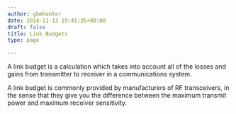 ```yaml
---
author: gbmhunter
date: 2014-11-13 19:41:35+00:00
draft: false
title: Link Budgets
type: page

---
```


A link budget is a calculation which takes into account all of the losses and gains from transmitter to receiver in a communications system.

A link budget is commonly provided by manufacturers of RF transceivers, in the sense that they give you the difference between the maximum transmit power and maximum receiver sensitivity.
